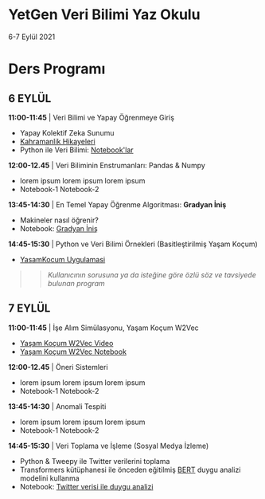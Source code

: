 # YetGen Veri Bilimi Yaz Okulu
6-7 Eylül 2021


# Ders Programı

## 6 EYLÜL
**11:00-11:45** | Veri Bilimi ve Yapay Öğrenmeye Giriş 
  - Yapay Kolektif Zeka Sunumu
  - [Kahramanlik Hikayeleri](https://www.linkedin.com/posts/uzaycetin_what-makes-a-hero-matthew-winkler-activity-6757670685889363968-Z6Mv)
  - Python ile Veri Bilimi: [Notebook'lar](https://github.com/uzay00/KaVe-Egitim/tree/master/VeriBilimi)

**12:00-12.45** | Veri Biliminin Enstrumanları: Pandas & Numpy
  - lorem ipsum lorem ipsum lorem ipsum
  - Notebook-1 Notebook-2

**13:45-14:30** | En Temel Yapay Öğrenme Algoritması: __Gradyan İniş__
  - Makineler nasıl öğrenir?
  - Notebook: [Gradyan İniş](https://github.com/kaveai/veribilimiyazokulu/blob/main/Ders%20%C4%B0%C3%A7erikleri/GradientDescent.ipynb)

**14:45-15:30** | Python ve Veri Bilimi Örnekleri (Basitleştirilmiş Yaşam Koçum)
  - [YasamKocum Uygulamasi](https://github.com/uzay00/KaVe-Egitim/tree/master/VeriBilimi)
  >> _Kullanıcının sorusuna ya da isteğine göre özlü söz ve tavsiyede bulunan program_


## 7 EYLÜL
**11:00-11:45** | İşe Alım Simülasyonu, Yaşam Koçum W2Vec 
  - [Yaşam Koçum W2Vec Video](https://www.youtube.com/watch?v=xz45EaSpf4Y)
  - [Yaşam Koçum W2Vec Notebook](https://github.com/aycignl/python_hour/blob/master/life_coach_application.ipynb)

**12:00-12.45** | Öneri Sistemleri 
  - lorem ipsum lorem ipsum lorem ipsum
  - Notebook-1 Notebook-2

**13:45-14:30** | Anomali Tespiti 
  - lorem ipsum lorem ipsum lorem ipsum
  - Notebook-1 Notebook-2

**14:45-15:30** | Veri Toplama ve İşleme (Sosyal Medya İzleme)
  - Python & Tweepy ile Twitter verilerini toplama
  - Transformers kütüphanesi ile önceden eğitilmiş [BERT](https://towardsdatascience.com/bert-explained-state-of-the-art-language-model-for-nlp-f8b21a9b6270?gi=2ab36d86429) duygu analizi modelini kullanma
  - Notebook: [Twitter verisi ile duygu analizi](https://github.com/kaveai/veribilimiyazokulu/blob/main/Python%20ve%20Veri%20Bilimi%20%C3%96rnekleri/Twitter%20Verisi%20ile%20Duygu%20Analizi.ipynb)


